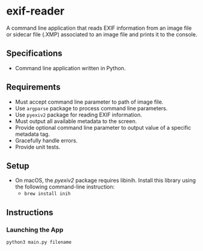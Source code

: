 # exif-reader

A command line application that reads EXIF information from an image file or sidecar file (.XMP) associated to an image
file and prints it to the console.

## Specifications

- Command line application written in Python.

## Requirements

- Must accept command line parameter to path of image file.
- Use `argparse` package to process command line parameters.
- Use `pyexiv2` package for reading EXIF information.
- Must output all available metadata to the screen.
- Provide optional command line parameter to output value of a specific metadata tag.
- Gracefully handle errors.
- Provide unit tests.

## Setup

- On macOS, the *pyexiv2* package requires libinih. Install this library using the following command-line instruction:
    - `brew install inih`

## Instructions

### Launching the App

`python3 main.py filename` 
